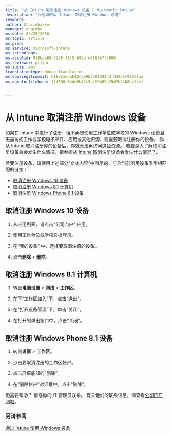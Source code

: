 ```yaml
---
title: "从 Intune 取消注册 Windows 设备 | Microsoft Intune"
description: "介绍如何从 Intune 取消注册 Windows 设备"
keywords: 
author: Staciebarker
manager: angrobe
ms.date: 04/28/2016
ms.topic: article
ms.prod: 
ms.service: microsoft-intune
ms.technology: 
ms.assetid: 018bda65-7238-41f5-b92a-e5f67b7fe085
ms.reviewer: priyar
ms.suite: ems
translationtype: Human Translation
ms.sourcegitcommit: 618e2abda642c3b9b2e813824dfd4235c9309faa
ms.openlocfilehash: 424890c84de5b42c9a490489b78d7b2408b47cef


---
```



# 从 Intune 取消注册 Windows 设备

如果在 Intune 中进行了注册，但不再想使用工作单位或学校的 Windows 设备且无需访问工作或学校电子邮件、应用或其他资源，则需要取消注册你的设备。 你从 Intune 取消注册你的设备后，你就无法再访问这些资源。 若要深入了解取消注册设备后会发生什么情况，请参阅[从 Intune 取消注册设备会发生什么情况？](what-happens-if-you-unenroll-your-device-from-intune-windows.md)。

若要注册设备，请使用上述部分“文本内容”中所示的、与你当前所用设备类型相匹配的链接：

-   [取消注册 Windows 10 设备](#unenroll-your-windows-10-device)
-   [取消注册 Windows 8.1 计算机](#unenroll-your-windows-8-1-computer)
-   [取消注册 Windows Phone 8.1 设备](#unenroll-your-windows-phone-8-1-device)

## 取消注册 Windows 10 设备

1.  从应用列表，请点击“公司门户”  应用。

2.  使用工作单位或学校凭据登录。

3.  在“我的设备” 中，选择要取消注册的设备。

4.  点击**删除** &gt; **删除**。

## 取消注册 Windows 8.1 计算机

1.  转至**电脑设置** &gt; **网络** &gt; **工作区**。

2.  在下“工作区加入”下，点击“退出”。

3.  在“打开设备管理”下，单击“关闭”。

4.  在打开的弹出窗口中，点击“关闭”。

## 取消注册 Windows Phone 8.1 设备

1.  转到**设置** &gt; **工作区**。

2.  点击要取消注册的工作区帐户。

3.  点击屏幕底部的“删除”。

4.  在“删除帐户”对话框中，点击“删除”。

仍需要帮助？ 请与你的 IT 管理员联系。 有关他们的联系信息，请查看[公司门户网站](http://portal.manage.microsoft.com)。

### 另请参阅
[通过 Intune 使用 Windows 设备](using-your-windows-device-with-intune.md)



<!--HONumber=Jul16_HO4-->


